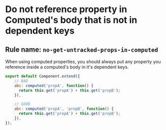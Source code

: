 # Do not reference property in Computed's body that is not in dependent keys

## Rule name: `no-get-untracked-props-in-computed`

When using computed properties, you should always put any property you reference inside a computed's body in it's dependent keys.

```js
export default Component.extend({
    // BAD
    abc: computed('propA', function() {
      return this.get('propA') + this.get('propB');
    }),

    // GOOD
    abc: computed('propA', 'propB', function() {
      return this.get('propA') + this.get('propB');
    }),
});
```